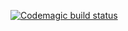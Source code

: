 [![Codemagic build status](https://api.codemagic.io/apps/62824fc43e384eb9e9596d7a/62824fc43e384eb9e9596d79/status_badge.svg)](https://codemagic.io/apps/62824fc43e384eb9e9596d7a/62824fc43e384eb9e9596d79/latest_build)
